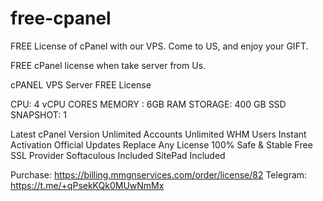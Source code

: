 # free-cpanel
FREE License of cPanel with our VPS.
Come to US, and enjoy your GIFT.

FREE cPanel license when take server from Us.

cPANEL VPS Server FREE License

CPU: 4 vCPU CORES
MEMORY : 6GB RAM
STORAGE: 400 GB SSD
SNAPSHOT: 1

Latest cPanel Version
Unlimited Accounts
Unlimited WHM Users
Instant Activation
Official Updates
Replace Any License
100% Safe & Stable
Free SSL Provider
Softaculous Included
SitePad Included


Purchase: https://billing.mmgnservices.com/order/license/82
Telegram: https://t.me/+qPsekKQk0MUwNmMx


